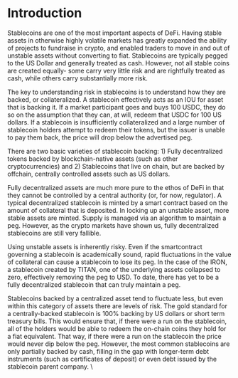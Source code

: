 # Introduction

Stablecoins are one of the most important aspects of DeFi. Having stable assets in otherwise highly volatile markets has greatly expanded the ability of projects to fundraise in crypto, and enabled traders to move in and out of unstable assets without converting to fiat. Stablecoins are typically pegged to the US Dollar and generally treated as cash. However, not all stable coins are created equally- some carry very little risk and are rightfully treated as cash, while others carry substantially more risk.&#x20;

The key to understanding risk in stablecoins is to understand how they are backed, or collateralized. A stablecoin effectively acts as an IOU for asset that is backing it. If a market participant goes and buys 100 USDC, they do so on the assumption that they can, at will, redeem that USDC for 100 US dollars. If a stablecoin is insufficiently collateralized and a large number of stablecoin holders attempt to redeem their tokens, but the issuer is unable to pay them back, the price will drop below the advertised peg.

&#x20;There are two basic varieties of stablecoin backing: 1) Fully decentralized tokens backed by blockchain-native assets (such as other cryptocurrencies) and 2) Stablecoins that live on chain, but are backed by offchain, centrally controlled assets such as US dollars.&#x20;

Fully decentralized assets are much more pure to the ethos of DeFi in that they cannot be controlled by a central authority (or, for now, regulator). A typical decentralized stablecoin is minted by a smart contract based on the amount of collateral that is deposited. In locking up an unstable asset, more stable assets are minted. Supply is managed via an algorithm to maintain a peg. However, as the crypto markets have shown us, fully decentralized stablecoins are still very fallible.&#x20;

Using unstable assets is inherently risky. Even if the smartcontract governing a stablecoin is academically sound, rapid fluctuations in the value of collateral can cause a stablecoin to lose its peg. In the case of the IRON, a stablecoin created by TITAN, one of the underlying assets collapsed to zero, effectively removing the peg to USD. To date, there has yet to be a fully decentralized stablecoin that can truly maintain a peg.&#x20;

Stablecoins backed by a centralized asset tend to fluctuate less, but even within this category of assets there are levels of risk. The gold standard for a centrally-backed stablecoin is 100% backing by US dollars or short term treasury bills. This would ensure that, if there were a run on the stablecoin, all of the holders would be able to redeem the on-chain coins they hold for a fiat equivalent. That way, if there were a run on the stablecoin the price would never dip below the peg. However, the most common stablecoins are only partially backed by cash, filling in the gap with longer-term debt instruments (such as certificates of deposit) or even debt issued by the stablecoin parent company. \
